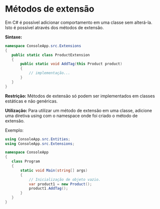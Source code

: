 # Métodos de extensão

Em C# é possível adicionar comportamento em uma classe sem alterá-la. Isto é possível através dos métodos de extensão.

**Sintaxe:**
```csharp
namespace ConsoleApp.src.Extensions
{
   public static class ProductExtension
   {
       public static void AddTag(this Product product)
       {
           // implementação...
       }
   }
}
```

**Restrição:** Métodos de extensão só podem ser implementados em classes estáticas e não genéricas.

**Utilização:** Para utilizar um método de extensão em uma classe, adicione uma diretiva using com o namespace onde foi criado o método de extensão.

Exemplo:
```csharp
using ConsoleApp.src.Entities;
using ConsoleApp.src.Extensions;

namespace ConsoleApp
{
   class Program
   {
       static void Main(string[] args)
       {
           // Inicialização de objeto vazio.
           var product1 = new Product();
           product1.AddTag();
       }
   }
}
```